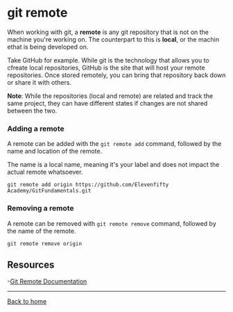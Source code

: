 # git remote

When working with git, a **remote** is any git repository that is not on the machine you're working on.  The counterpart to this is **local**, or the machin ethat is being developed on.

Take GitHub for example.  While git is the technology that allows you to cfreate local repositories, GitHub is the site that will host your remote repositories. Once stored remotely, you can bring that repository back down or share it with others.

**Note**: While the repositories (local and remote) are related and track the same project, they can have different states if changes are not shared between the two.

### Adding a remote

A remote can be added with the `git remote add` command, followed by the name and location of the remote.

The name is a local name, meaning it's your label and does not impact the actual remote whatsoever.

```
git remote add origin https://github.com/Elevenfifty Academy/GitFundamentals.git
```

### Removing a remote

A remote can be removed with `git remote remove` command, followed by the name of the remote.

```
git remote remove origin
```

## Resources

-[Git Remote Documentation](https://git-scm.com/docs/git-remote)

---

[Back to home](../README.md)